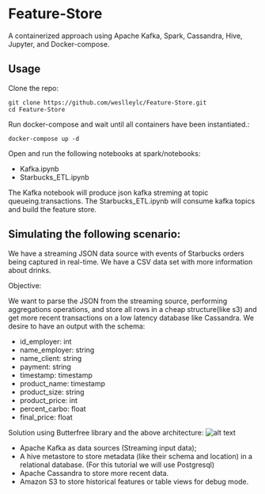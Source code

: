 # Feature-Store
A containerized approach using Apache Kafka, Spark, Cassandra, Hive, Jupyter, and Docker-compose.



Usage
-----

Clone the repo:

    git clone https://github.com/weslleylc/Feature-Store.git
    cd Feature-Store

Run docker-compose and wait until all containers have been instantiated.:

    docker-compose up -d
    
Open and run the following notebooks at spark/notebooks:
* Kafka.ipynb
* Starbucks_ETL.ipynb

The Kafka notebook will produce json kafka streming at topic queueing.transactions.
The Starbucks_ETL.ipynb will consume kafka topics and build the feature store.


Simulating the following scenario:
-----

We have a streaming JSON data source with events of Starbucks orders being captured in real-time.
We have a CSV data set with more information about drinks.

Objective:

We want to parse the JSON from the streaming source, performing aggregations operations, and store all rows in a cheap structure(like s3) and get more recent transactions on a low latency database like Cassandra.
We desire to have an output with the schema:

  * id_employer: int
  * name_employer: string
  * name_client: string
  * payment: string
  * timestamp: timestamp
  * product_name: timestamp
  * product_size: string
  * product_price: int
  * percent_carbo: float
  * final_price: float

Solution using Butterfree library and the above architecture:
![alt text](https://github.com/weslleylc/Feature-Store/blob/master/spark/notebook/arc.png?raw=true)

  * Apache Kafka as data sources (Streaming input data);
  * A hive metastore to store metadata (like their schema and location) in a relational database. (For this tutorial we will use Postgresql)
  * Apache Cassandra to store more recent data.
  * Amazon S3 to store historical features or table views for debug mode.
